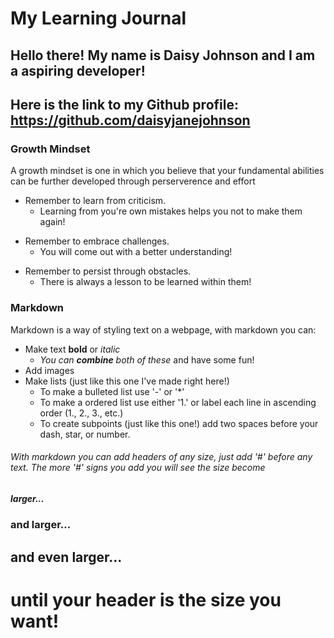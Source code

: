 # My Learning Journal

## Hello there! My name is Daisy Johnson and I am a aspiring developer! 
## Here is the link to my Github profile: https://github.com/daisyjanejohnson

### Growth Mindset 

A growth mindset is one in which you believe that your fundamental abilities can be further developed through perserverence and effort
- Remember to learn from criticism.
  - Learning from you're own mistakes helps you not to make them again!
* Remember to embrace challenges.
  - You will come out with a better understanding!
- Remember to persist through obstacles.
  - There is always a lesson to be learned within them!
  
 ### Markdown
 
Markdown is a way of styling text on a webpage, with markdown you can:
* Make text __bold__ or _italic_
  - _You can **combine** both of these_ and have some fun!
* Add images
* Make lists (just like this one I've made right here!) 
  - To make a bulleted list use '-' or '*' 
  - To make a ordered list use either '1.' or label each line in ascending order (1., 2., 3., etc.)
  - To create subpoints (just like this one!) add two spaces before your dash, star, or number.
###### With markdown you can add headers of any size, just add '#' before any text. The more '#' signs you add you will see the size become 
##### larger...
### and larger...
## and even larger...
# until your header is the size you want!
